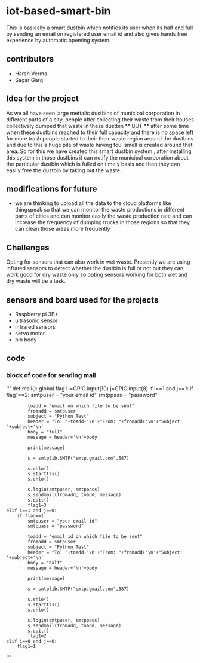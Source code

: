 # iot-based-smart-bin
This is basically a smart dustbin which notifies its user when its half and full by sending an email on registered user email id and also gives hands free experience by automatic opeming system.
## contributors
* Harsh Verma 
* Sagar Garg
## Idea for the project
As we all have seen large mettalic dustbins of municipal corporation in different parts of a city, people after collecting their waste from their houses collectively dumped that waste in these dustbin ** BUT ** after some time when these dustbins reached to their full capacity and there is no space left for more trash people started to their their waste region around the dustbins and due to this a huge pile of waste having foul smell is created around that area. So for this we have created this smart dustbin system , after installing this system in those dustbins it can notify the municipal corporation about the particular dustbin which is fulled on timely basis and then they can easily free the dustbin by taking out the waste.
## modifications for future
* we are thinking to upload all the data to the cloud platforms like thingspeak so that we can monitor the waste productions in different parts of cities and can monitor easily the waste production rate and can increase the frequency of dumping trucks in those regions so that they can clean those areas more frequently
## Challenges
Opting for sensors that can also work in wet waste. Presently we are using infrared sensors to detect whether the dustbin is full or not but they can work good for dry waste only so opting sensors working for both wet and dry waste will be a task.
## sensors and board used for the projects
* Raspberry pi 3B+
* ultrasonic sensor
* infrared sensors
* servo motor
* bin body

## code
### block of code for sending mail
'''
def mail():
    global flag1
    i=GPIO.input(10)
    j=GPIO.input(8)
    if i==1 and j==1:
        if flag1==2:
            smtpuser = "your email id"
            smtppass = "password"

            toadd = "email on which file to be sent"
            fromadd = smtpuser
            subject = "Python Test"
            header = "To: "+toadd+'\n'+"From: "+fromadd+'\n'+"Subject: "+subject+'\n'
            body = "full"
            message = header+'\n'+body
    
            print(message)

            s = smtplib.SMTP("smtp.gmail.com",587)

            s.ehlo()
            s.starttls()
            s.ehlo()
            
            s.login(smtpuser, smtppass)
            s.sendmail(fromadd, toadd, message)
            s.quit()
            flag1=3
    elif i==1 and j==0:
        if flag==1:
            smtpuser = "your email id"
            smtppass = "password"

            toadd = "email id on which file to be sent"
            fromadd = smtpuser
            subject = "Python Test"
            header = "To: "+toadd+'\n'+"From: "+fromadd+'\n'+"Subject: "+subject+'\n'
            body = "half"
            message = header+'\n'+body
    
            print(message)

            s = smtplib.SMTP("smtp.gmail.com",587)

            s.ehlo()
            s.starttls()
            s.ehlo()
            
            s.login(smtpuser, smtppass)
            s.sendmail(fromadd, toadd, message)
            s.quit()
            flag1=2
    elif i==0 and j==0:
        flag1=1
'''
